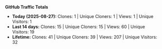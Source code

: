 
**GitHub Traffic Totals**

- **Today (2025-08-27):** Clones: 1 | Unique Cloners: 1 | Views: 1 | Unique Visitors: 1
- **Last 14 days:** Clones: 15 | Unique Cloners: 15 | Views: 60 | Unique Visitors: 19
- **Lifetime:** Clones: 41 | Unique Cloners: 39 | Views: 207 | Unique Visitors: 32
